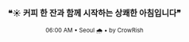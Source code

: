 <div align="center">

<br>

<h3>❝☀️ 커피 한 잔과 함께 시작하는 상쾌한 아침입니다❞</h3>

<sub>06:00 AM • Seoul 🌧️ • by CrowRish</sub>

<br>

</div>